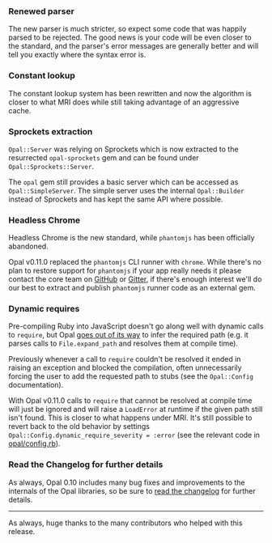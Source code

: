 
### Renewed parser

The new parser is much stricter, so expect some code that was happily parsed to be rejected.
The good news is your code will be even closer to the standard, and the parser's error messages are generally better and will tell you exactly where the syntax error is.

### Constant lookup

The constant lookup system has been rewritten and now the algorithm is closer to what MRI does while still taking advantage of an aggressive cache.

### Sprockets extraction

`Opal::Server` was relying on Sprockets which is now extracted to the resurrected `opal-sprockets` gem and can be found under `Opal::Sprockets::Server`.

The `opal` gem still provides a basic server which can be accessed as `Opal::SimpleServer`. The simple server uses the internal `Opal::Builder` instead of Sprockets and has kept the same API where possible.

### Headless Chrome

Headless Chrome is the new standard, while `phantomjs` has been officially abandoned.

Opal v0.11.0 replaced the `phantomjs` CLI runner with `chrome`. While there's no plan to restore support for `phantomjs` if your app really needs it please contact the core team on [GitHub](https://github.com/opal/opal/issues/new) or [Gitter](https://gitter.im/opal/opal), if there's enough interest we'll do our best to extract and publish `phantomjs` runner code as an external gem.

### Dynamic requires

Pre-compiling Ruby into JavaScript doesn't go along well with dynamic calls to `require`, but Opal [goes out of its way](https://github.com/opal/opal/blob/v0.11.0/lib/opal/nodes/call.rb#L311-L364) to infer the required path (e.g. it parses calls to `File.expand_path` and resolves them at compile time).

Previously whenever a call to `require` couldn't be resolved it ended in raising an exception and blocked the compilation, often unnecessarily forcing the user to add the requested path to stubs (see the `Opal::Config` documentation).

With Opal v0.11.0 calls to `require` that cannot be resolved at compile time will just be ignored and will raise a  `LoadError` at runtime if the given path still isn't found. This is closer to what happens under MRI. It's still possible to revert back to the old behavior by settings `Opal::Config.dynamic_require_severity = :error` (see the relevant code in [opal/config.rb](https://github.com/opal/opal/blob/v0.11.0/lib/opal/config.rb#L101-L108)).

### Read the Changelog for further details

As always, Opal 0.10 includes many bug fixes and improvements to the internals of the Opal libraries, so be sure to [read the changelog](https://github.com/opal/opal/blob/0-10-stable/CHANGELOG.md#0100---2016-07-04) for further details.

---

As always, huge thanks to the many contributors who helped with this release.
